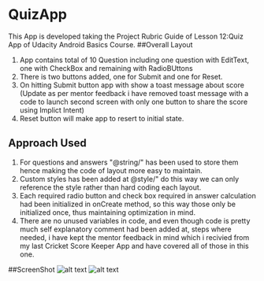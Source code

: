# QuizApp
This App is developed taking the Project Rubric Guide of Lesson 12:Quiz App of Udacity Android Basics Course.
##Overall Layout
1. App contains total of 10 Question including one question with EditText, one with CheckBox and remaining with RadioBUttons
2. There is two buttons added, one for Submit and one for Reset.
3. On hitting Submit button app with show a toast message about score
  (Update as per mentor feedback i have removed toast message with a code to launch second screen with only one button to share the score using Implict Intent)
4. Reset button will make app to resert to initial state.

## Approach Used
1. For questions and answers "@string/" has been used to store them hence making the code of layout more easy to maintain.
2. Custom styles has been added at @style/" do this way we can only reference the style rather than hard coding each layout.
3. Each required radio button and check box required in answer calculation had been initialized in onCreate method,
  so this way those only be initialized once, thus maintaining optimization in mind.
4. There are no unused variables in code, and even though code is pretty much self explanatory comment had been added at,
  steps where needed, i have kept the mentor feedback in mind which i recivied from my last Cricket Score Keeper App and have covered all of those in this one.
 
##ScreenShot
![alt text](https://github.com/manugond/QuizApp/blob/master/Screenshot01.png)
![alt text](https://github.com/manugond/QuizApp/blob/master/Screenshot1.png)


